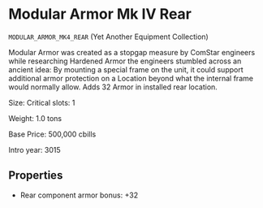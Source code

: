 # Modular Armor Mk IV Rear

`MODULAR_ARMOR_MK4_REAR` (Yet Another Equipment Collection)

Modular Armor was created as a stopgap measure by ComStar engineers while researching Hardened Armor the engineers stumbled across an ancient idea: By mounting a special frame on the unit, it could support additional armor protection on a Location beyond what the internal frame would normally allow. Adds 32 Armor in installed rear location.

Size: Critical slots: 1

Weight: 1.0 tons

Base Price: 500,000 cbills

Intro year: 3015

## Properties
* Rear component armor bonus: +32 
